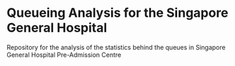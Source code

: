 # Queueing Analysis for the Singapore General Hospital
Repository for the analysis of the statistics behind the queues in Singapore General Hospital Pre-Admission Centre

